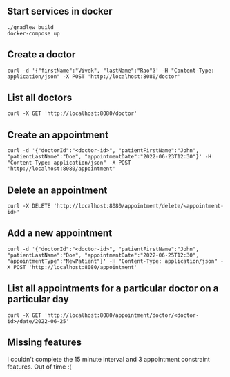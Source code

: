 ## Start services in docker
```
./gradlew build
docker-compose up
```

## Create a doctor
```
curl -d '{"firstName":"Vivek", "lastName":"Rao"}' -H "Content-Type: application/json" -X POST 'http://localhost:8080/doctor'
```

## List all doctors
```
curl -X GET 'http://localhost:8080/doctor'
```

## Create an appointment
```
curl -d '{"doctorId":"<doctor-id>", "patientFirstName":"John", "patientLastName":"Doe", "appointmentDate":"2022-06-23T12:30"}' -H "Content-Type: application/json" -X POST 'http://localhost:8080/appointment'
```

## Delete an appointment
```
curl -X DELETE 'http://localhost:8080/appointment/delete/<appointment-id>'
```

## Add a new appointment
```
curl -d '{"doctorId":"<doctor-id>", "patientFirstName":"John", "patientLastName":"Doe", "appointmentDate":"2022-06-25T12:30", "appointmentType":"NewPatient"}' -H "Content-Type: application/json" -X POST 'http://localhost:8080/appointment'
```

## List all appointments for a particular doctor on a particular day
```
curl -X GET 'http://localhost:8080/appointment/doctor/<doctor-id>/date/2022-06-25'
```

## Missing features
I couldn't complete the 15 minute interval and 3 appointment constraint features. Out of time :(
